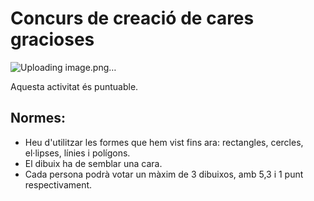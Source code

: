# Concurs de creació de cares gracioses

![Uploading image.png…]()

Aquesta activitat és puntuable.

## Normes:

- Heu d'utilitzar les formes que hem vist fins ara: rectangles, cercles, el·lipses, línies i polígons.
- El dibuix ha de semblar una cara.
- Cada persona podrà votar un màxim de 3 dibuixos, amb 5,3 i 1 punt respectivament.


